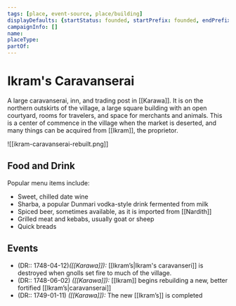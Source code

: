 ```yaml
---
tags: [place, event-source, place/building]
displayDefaults: {startStatus: founded, startPrefix: founded, endPrefix: destroyed, endStatus: destroyed}
campaignInfo: []
name:
placeType:
partOf:
---
```

# Ikram's Caravanserai

A large caravanserai, inn, and trading post in [[Karawa]]. It is on the northern outskirts of the village, a large square building with an open courtyard, rooms for travelers, and space for merchants and animals. This is a center of commence in the village when the market is deserted, and many things can be acquired from [[Ikram]], the proprietor. 

![[ikram-caravanserai-rebuilt.png]]

## Food and Drink

Popular menu items include:
- Sweet, chilled date wine
- Sharba, a popular Dunmari vodka-style drink fermented from milk
- Spiced beer, sometimes available, as it is imported from [[Nardith]]
- Grilled meat and kebabs, usually goat or sheep
- Quick breads

## Events

- (DR:: 1748-04-12)*([[Karawa]]):* [[Ikram’s|Ikram's caravanseri]] is destroyed when gnolls set fire to much of the village. 
- (DR:: 1748-06-02) *([[Karawa]]):* [[Ikram]] begins rebuilding a new, better fortified [[Ikram’s|caravanserai]]
- (DR:: 1749-01-11) *([[Karawa]]):* The new [[Ikram’s]] is completed